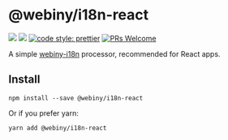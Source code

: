 # @webiny/i18n-react
[![](https://img.shields.io/npm/dw/@webiny/i18n-react.svg)](https://www.npmjs.com/package/@webiny/i18n-react) 
[![](https://img.shields.io/npm/v/@webiny/i18n-react.svg)](https://www.npmjs.com/package/@webiny/i18n-react)
[![code style: prettier](https://img.shields.io/badge/code_style-prettier-ff69b4.svg?style=flat-square)](https://github.com/prettier/prettier)
[![PRs Welcome](https://img.shields.io/badge/PRs-welcome-brightgreen.svg?style=flat-square)](http://makeapullrequest.com)

A simple [webiny-i18n](./../webiny-i18n) processor, recommended for 
React apps.

## Install
```
npm install --save @webiny/i18n-react
```

Or if you prefer yarn: 
```
yarn add @webiny/i18n-react
```

